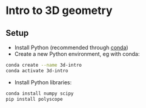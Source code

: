# Intro to 3D geometry

## Setup
- Install Python (recommended through [conda](https://docs.anaconda.com/miniconda/))
- Create a new Python environment, eg with conda:

```bash
conda create --name 3d-intro
conda activate 3d-intro
```

- Install Python libraries:

```bash
conda install numpy scipy
pip install polyscope
```

